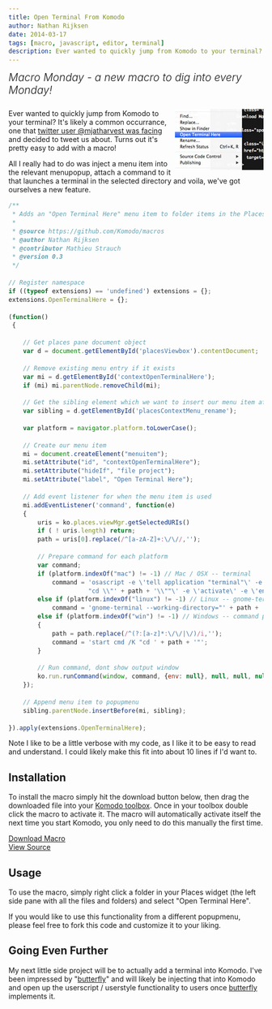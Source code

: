```yaml
---
title: Open Terminal From Komodo
author: Nathan Rijksen
date: 2014-03-17
tags: [macro, javascript, editor, terminal]
description: Ever wanted to quickly jump from Komodo to your terminal? It's likely a common occurrance, one that twitter user @mjatharvest was facing and decided to tweet us about. Turns out it's pretty easy to add with a macro!
---
```


<div class="centered">
<h2 style="font-weight: 300; margin: 10px 0 25px 0"><em>Macro Monday - a new macro to dig into every Monday!</em></h2>
</div>

<a href="/assets/images/blog/2014-03/openterminal.png" class="lightbox">
    <img src="/assets/images/blog/2014-03/openterminal_thumb.png" align="right"/>
</a>

Ever wanted to quickly jump from Komodo to your terminal? It's likely a common
occurrance, one that [twitter user @mjatharvest was facing][tweet] and decided to tweet
us about. Turns out it's pretty easy to add with a macro!

All I really had to do was inject a menu item into the relevant menupopup,
attach a command to it that launches a terminal in the selected directory and
voila, we've got ourselves a new feature.

```javascript
/**
 * Adds an "Open Terminal Here" menu item to folder items in the Places widget
 *
 * @source https://github.com/Komodo/macros
 * @author Nathan Rijksen
 * @contributor Mathieu Strauch
 * @version 0.3
 */

// Register namespace
if ((typeof extensions) == 'undefined') extensions = {};
extensions.OpenTerminalHere = {};

(function()
 {

    // Get places pane document object
    var d = document.getElementById('placesViewbox').contentDocument;

    // Remove existing menu entry if it exists
    var mi = d.getElementById('contextOpenTerminalHere');
    if (mi) mi.parentNode.removeChild(mi);

    // Get the sibling element which we want to insert our menu item after
    var sibling = d.getElementById('placesContextMenu_rename');

    var platform = navigator.platform.toLowerCase();

    // Create our menu item
    mi = document.createElement("menuitem");
    mi.setAttribute("id", "contextOpenTerminalHere");
    mi.setAttribute("hideIf", "file project");
    mi.setAttribute("label", "Open Terminal Here");

    // Add event listener for when the menu item is used
    mi.addEventListener('command', function(e)
    {
        uris = ko.places.viewMgr.getSelectedURIs()
        if ( ! uris.length) return;
        path = uris[0].replace(/^[a-zA-Z]+:\/\//,'');

        // Prepare command for each platform
        var command;
        if (platform.indexOf("mac") != -1) // Mac / OSX -- terminal
            command = 'osascript -e \'tell application "terminal"\' -e \'do script \
                      "cd \\"' + path + '\\""\' -e \'activate\' -e \'end tell\'';
        else if (platform.indexOf("linux") != -1) // Linux -- gnome-terminal
            command = 'gnome-terminal --working-directory="' + path + '"';
        else if (platform.indexOf("win") != -1) // Windows -- command prompt
        {
            path = path.replace(/^(?:[a-z]*:\/\/|\/)/i,'');
            command = 'start cmd /K "cd ' + path + '"';
        }

        // Run command, dont show output window
        ko.run.runCommand(window, command, {env: null}, null, null, null, true, 'no-console');
    });

    // Append menu item to popupmenu
    sibling.parentNode.insertBefore(mi, sibling);

}).apply(extensions.OpenTerminalHere);
```

Note I like to be a little verbose with my code, as I like it to be easy to read
and understand. I could likely make this fit into about 10 lines if I'd want to.

## Installation

To install the macro simply hit the download button below, then drag the downloaded
file into your [Komodo toolbox](http://docs.activestate.com/komodo/latest/toolbox.html).
Once in your toolbox double click the macro to activate it. The macro will
automatically activate itself the next time you start Komodo, you only need to
do this manually the first time.

<div class="inline centered">
<a href="/files/macros/Open_Terminal_Here.komodotool" class="button primary">
    <i class="icon icon-download"></i>
    Download Macro
</a>
<div class="spacer-half"></div>
<span>
    <i class="icon icon-github"></i>
    <a href="https://github.com/Komodo/macros/blob/master/Open_Terminal_Here.js" target="_blank">View Source</a>
</span>
</div>

## Usage

To use the macro, simply right click a folder in your Places widget (the left
side pane with all the files and folders) and select "Open Terminal Here".

If you would like to use this functionality from a different popupmenu, please feel
free to fork this code and customize it to your liking.

## Going Even Further

My next little side project will be to actually add a terminal into Komodo. I've
been impressed by "[butterfly]" and will likely be injecting that into Komodo and
open up the userscript / userstyle functionality to users once [butterfly] implements
it.

   [tweet]: https://twitter.com/mjatharvest/status/438733525332680705 "View the tweet that lead to this macro"
   [butterfly]: http://paradoxxxzero.github.io/2014/02/28/butterfly.html "butterfly your everyday terminal in your web browser"

